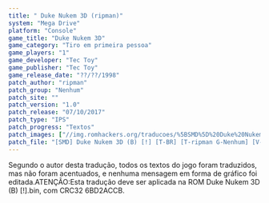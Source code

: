 ```yaml
---
title: " Duke Nukem 3D (ripman)"
system: "Mega Drive"
platform: "Console"
game_title: "Duke Nukem 3D"
game_category: "Tiro em primeira pessoa"
game_players: "1"
game_developer: "Tec Toy"
game_publisher: "Tec Toy"
game_release_date: "??/??/1998"
patch_author: "ripman"
patch_group: "Nenhum"
patch_site: ""
patch_version: "1.0"
patch_release: "07/10/2017"
patch_type: "IPS"
patch_progress: "Textos"
patch_images: ["//img.romhackers.org/traducoes/%5BSMD%5D%20Duke%20Nukem%203D%20-%20ripman%20-%201.png","//img.romhackers.org/traducoes/%5BSMD%5D%20Duke%20Nukem%203D%20-%20ripman%20-%202.png","//img.romhackers.org/traducoes/%5BSMD%5D%20Duke%20Nukem%203D%20-%20ripman%20-%203.png"]
patch_file: "[SMD] Duke Nukem 3D (B) [!] [T-BR] [T-ripman G-Nenhum] [V-1.0 A-2017].7z"
---
```

Segundo o autor desta tradução, todos os textos do jogo foram traduzidos, mas não foram acentuados, e nenhuma mensagem em forma de gráfico foi editada.ATENÇÃO:Esta tradução deve ser aplicada na ROM Duke Nukem 3D (B) [!].bin, com CRC32 6BD2ACCB.